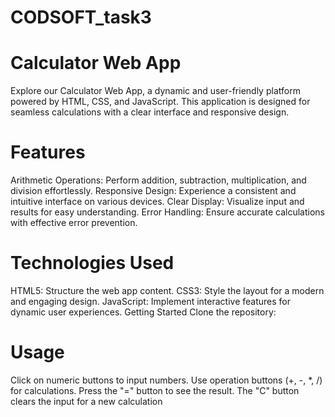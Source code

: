 # CODSOFT_task3
# Calculator Web App
Explore our Calculator Web App, a dynamic and user-friendly platform powered by HTML, CSS, and JavaScript. This application is designed for seamless calculations with a clear interface and responsive design.

# Features
Arithmetic Operations: Perform addition, subtraction, multiplication, and division effortlessly.
Responsive Design: Experience a consistent and intuitive interface on various devices.
Clear Display: Visualize input and results for easy understanding.
Error Handling: Ensure accurate calculations with effective error prevention.

# Technologies Used
HTML5: Structure the web app content.
CSS3: Style the layout for a modern and engaging design.
JavaScript: Implement interactive features for dynamic user experiences.
Getting Started
Clone the repository:

# Usage
Click on numeric buttons to input numbers.
Use operation buttons (+, -, *, /) for calculations.
Press the "=" button to see the result.
The "C" button clears the input for a new calculation
